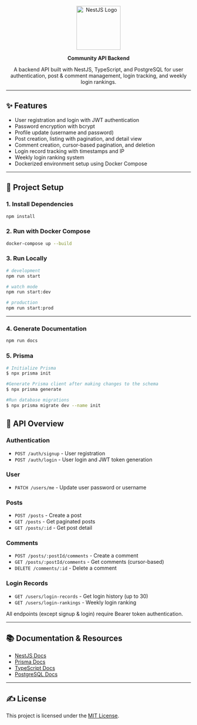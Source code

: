 <p align="center">
  <img src="https://sdmntprsouthcentralus.oaiusercontent.com/files/00000000-1c2c-61f7-9d72-efc9fa7ede37/raw?se=2025-05-29T16%3A23%3A16Z&sp=r&sv=2024-08-04&sr=b&scid=bb8bc206-e6ea-520c-b85b-e10f885f4bbf&skoid=24a7dec3-38fc-4904-b888-8abe0855c442&sktid=a48cca56-e6da-484e-a814-9c849652bcb3&skt=2025-05-29T11%3A03%3A09Z&ske=2025-05-30T11%3A03%3A09Z&sks=b&skv=2024-08-04&sig=ZlCqFhpUvrxZR4hofL9eSYhQZTHjUMVoiY5rbh1YvFU%3D" width="120" alt="NestJS Logo" />
</p>

<p align="center"><strong>Community API Backend</strong></p>
<p align="center">A backend API built with NestJS, TypeScript, and PostgreSQL for user authentication, post & comment management, login tracking, and weekly login rankings.</p>

---

## ✨ Features

* User registration and login with JWT authentication
* Password encryption with bcrypt
* Profile update (username and password)
* Post creation, listing with pagination, and detail view
* Comment creation, cursor-based pagination, and deletion
* Login record tracking with timestamps and IP
* Weekly login ranking system
* Dockerized environment setup using Docker Compose

---

## 📁 Project Setup

### 1. Install Dependencies

```bash
npm install
```

### 2. Run with Docker Compose

```bash
docker-compose up --build
```

### 3. Run Locally

```bash
# development
npm run start

# watch mode
npm run start:dev

# production
npm run start:prod
```

---

### 4. Generate Documentation

```bash
npm run docs
```

### 5. Prisma 

```bash
# Initialize Prisma
$ npx prisma init

#Generate Prisma client after making changes to the schema
$ npx prisma generate

#Run database migrations
$ npx prisma migrate dev --name init

```

## 🔧 API Overview

### Authentication

* `POST /auth/signup` - User registration
* `POST /auth/login` - User login and JWT token generation

### User

* `PATCH /users/me` - Update user password or username

### Posts

* `POST /posts` - Create a post
* `GET /posts` - Get paginated posts
* `GET /posts/:id` - Get post detail

### Comments

* `POST /posts/:postId/comments` - Create a comment
* `GET /posts/:postId/comments` - Get comments (cursor-based)
* `DELETE /comments/:id` - Delete a comment

### Login Records

* `GET /users/login-records` - Get login history (up to 30)
* `GET /users/login-rankings` - Weekly login ranking

All endpoints (except signup & login) require Bearer token authentication.

---

## 📚 Documentation & Resources

* [NestJS Docs](https://docs.nestjs.com)
* [Prisma Docs](https://www.prisma.io/docs)
* [TypeScript Docs](https://www.typescriptlang.org/docs)
* [PostgreSQL Docs](https://www.postgresql.org/docs/)

---

## ✍️ License

This project is licensed under the [MIT License](LICENSE).

